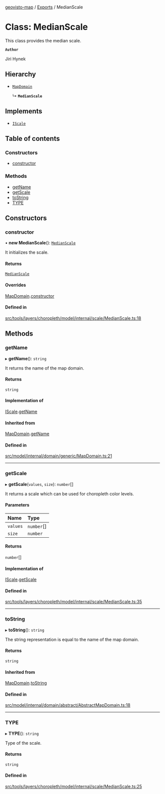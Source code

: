 [geovisto-map](../README.md) / [Exports](../modules.md) / MedianScale

# Class: MedianScale

This class provides the median scale.

**`Author`**

Jiri Hynek

## Hierarchy

- [`MapDomain`](MapDomain.md)

  ↳ **`MedianScale`**

## Implements

- [`IScale`](../interfaces/IScale.md)

## Table of contents

### Constructors

- [constructor](MedianScale.md#constructor)

### Methods

- [getName](MedianScale.md#getname)
- [getScale](MedianScale.md#getscale)
- [toString](MedianScale.md#tostring)
- [TYPE](MedianScale.md#type)

## Constructors

### constructor

• **new MedianScale**(): [`MedianScale`](MedianScale.md)

It initializes the scale.

#### Returns

[`MedianScale`](MedianScale.md)

#### Overrides

[MapDomain](MapDomain.md).[constructor](MapDomain.md#constructor)

#### Defined in

[src/tools/layers/choropleth/model/internal/scale/MedianScale.ts:18](https://github.com/geovisto/geovisto-map/blob/e22d774889dbc28cc1ec62933ecf6bab6690f172/src/tools/layers/choropleth/model/internal/scale/MedianScale.ts#L18)

## Methods

### getName

▸ **getName**(): `string`

It returns the name of the map domain.

#### Returns

`string`

#### Implementation of

[IScale](../interfaces/IScale.md).[getName](../interfaces/IScale.md#getname)

#### Inherited from

[MapDomain](MapDomain.md).[getName](MapDomain.md#getname)

#### Defined in

[src/model/internal/domain/generic/MapDomain.ts:21](https://github.com/geovisto/geovisto-map/blob/e22d774889dbc28cc1ec62933ecf6bab6690f172/src/model/internal/domain/generic/MapDomain.ts#L21)

___

### getScale

▸ **getScale**(`values`, `size`): `number`[]

It returns a scale which can be used for choropleth color levels.

#### Parameters

| Name | Type |
| :------ | :------ |
| `values` | `number`[] |
| `size` | `number` |

#### Returns

`number`[]

#### Implementation of

[IScale](../interfaces/IScale.md).[getScale](../interfaces/IScale.md#getscale)

#### Defined in

[src/tools/layers/choropleth/model/internal/scale/MedianScale.ts:35](https://github.com/geovisto/geovisto-map/blob/e22d774889dbc28cc1ec62933ecf6bab6690f172/src/tools/layers/choropleth/model/internal/scale/MedianScale.ts#L35)

___

### toString

▸ **toString**(): `string`

The string representation is equal to the name of the map domain.

#### Returns

`string`

#### Inherited from

[MapDomain](MapDomain.md).[toString](MapDomain.md#tostring)

#### Defined in

[src/model/internal/domain/abstract/AbstractMapDomain.ts:18](https://github.com/geovisto/geovisto-map/blob/e22d774889dbc28cc1ec62933ecf6bab6690f172/src/model/internal/domain/abstract/AbstractMapDomain.ts#L18)

___

### TYPE

▸ **TYPE**(): `string`

Type of the scale.

#### Returns

`string`

#### Defined in

[src/tools/layers/choropleth/model/internal/scale/MedianScale.ts:25](https://github.com/geovisto/geovisto-map/blob/e22d774889dbc28cc1ec62933ecf6bab6690f172/src/tools/layers/choropleth/model/internal/scale/MedianScale.ts#L25)

